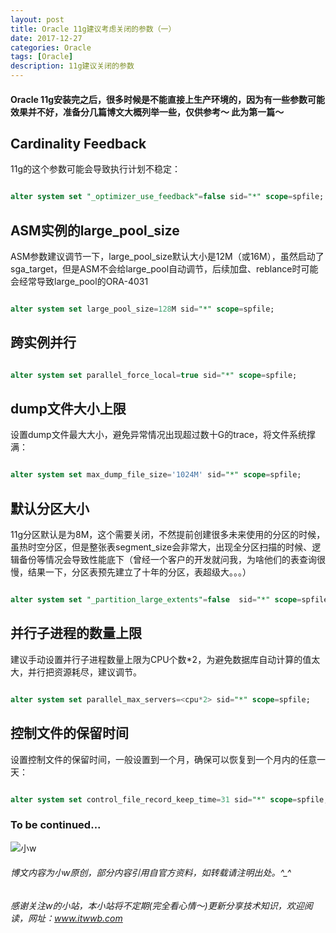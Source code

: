 ```yaml
---
layout: post
title: Oracle 11g建议考虑关闭的参数（一）
date: 2017-12-27
categories: Oracle
tags: [Oracle]
description: 11g建议关闭的参数
---
```


#### Oracle 11g安装完之后，很多时候是不能直接上生产环境的，因为有一些参数可能效果并不好，准备分几篇博文大概列举一些，仅供参考～ 此为第一篇～


## Cardinality Feedback

11g的这个参数可能会导致执行计划不稳定：

```sql

alter system set "_optimizer_use_feedback"=false sid="*" scope=spfile;

```

## ASM实例的large_pool_size

ASM参数建议调节一下，large_pool_size默认大小是12M（或16M），虽然启动了sga_target，但是ASM不会给large_pool自动调节，后续加盘、reblance时可能会经常导致large_pool的ORA-4031

```sql

alter system set large_pool_size=128M sid="*" scope=spfile;

```

## 跨实例并行

```sql

alter system set parallel_force_local=true sid="*" scope=spfile;

```

## dump文件大小上限

设置dump文件最大大小，避免异常情况出现超过数十G的trace，将文件系统撑满：

```sql

alter system set max_dump_file_size='1024M' sid="*" scope=spfile;

```

## 默认分区大小

11g分区默认是为8M，这个需要关闭，不然提前创建很多未来使用的分区的时候，虽热时空分区，但是整张表segment_size会非常大，出现全分区扫描的时候、逻辑备份等情况会导致性能底下（曾经一个客户的开发就问我，为啥他们的表查询很慢，结果一下，分区表预先建立了十年的分区，表超级大。。。）

```sql

alter system set "_partition_large_extents"=false  sid="*" scope=spfile;

```

## 并行子进程的数量上限

建议手动设置并行子进程数量上限为CPU个数\*2，为避免数据库自动计算的值太大，并行把资源耗尽，建议调节。

```sql

alter system set parallel_max_servers=<cpu*2> sid="*" scope=spfile;

```

## 控制文件的保留时间

设置控制文件的保留时间，一般设置到一个月，确保可以恢复到一个月内的任意一天：

```sql

alter system set control_file_record_keep_time=31 sid="*" scope=spfile;

```


### To be continued...





![小w](https://wx2.sinaimg.cn/mw1024/891ecf4fly1fr361nvrcnj207w07sad7.jpg)

###### 博文内容为小w原创，部分内容引用自官方资料，如转载请注明出处。^_^

###### 感谢关注w的小站，本小站将不定期(完全看心情～)更新分享技术知识，欢迎阅读，网址：www.itwwb.com

